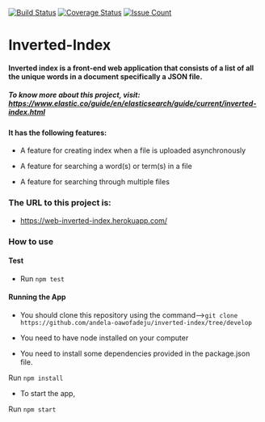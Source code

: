 [![Build Status](https://travis-ci.org/andela-oawofadeju/inverted-index.svg?branch=master)](https://travis-ci.org/andela-oawofadeju/inverted-index)
[![Coverage Status](https://coveralls.io/repos/github/andela-oawofadeju/inverted-index/badge.svg?branch=master)](https://coveralls.io/github/andela-oawofadeju/inverted-index?branch=master)
[![Issue Count](https://codeclimate.com/github/andela-oawofadeju/inverted-index/badges/issue_count.svg)](https://codeclimate.com/github/andela-oawofadeju/inverted-index)
# Inverted-Index

#### Inverted index is a front-end web application that consists of a list of all the unique words in a document specifically a JSON file.

##### To know more about this project, visit: https://www.elastic.co/guide/en/elasticsearch/guide/current/inverted-index.html

#### It has the following features:

- A feature for creating index when a file is uploaded asynchronously

- A feature for searching a word(s) or term(s) in a file

- A feature for searching through multiple files

### The URL to this project is:

- https://web-inverted-index.herokuapp.com/

### How to use


#### Test

- Run ```npm test```

#### Running the App

- You should clone this repository using the command-->```git clone https://github.com/andela-oawofadeju/inverted-index/tree/develop```

- You need to have node installed on your computer

- You need to install some dependencies provided in the package.json file.

Run ```npm install```

- To start the app,

Run ```npm start```
